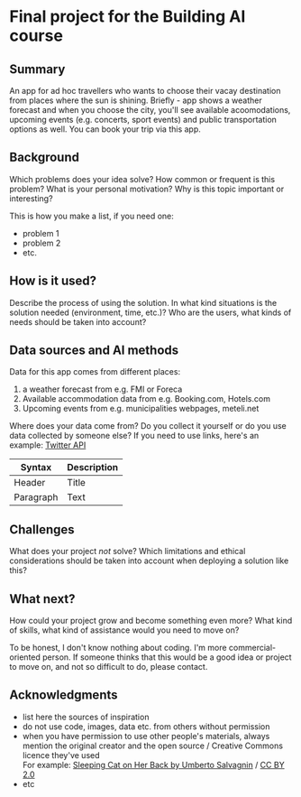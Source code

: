 
# Final project for the Building AI course




## Summary

An app for ad hoc travellers who wants to choose their vacay destination from places where the sun is shining. Briefly - app shows a weather forecast and when you choose the city, you'll see available acoomodations, upcoming events (e.g. concerts, sport events) and public transportation options as well. You can book your trip via this app. 




## Background

Which problems does your idea solve? How common or frequent is this problem? What is your personal motivation? Why is this topic important or interesting?

This is how you make a list, if you need one:
* problem 1
* problem 2
* etc.




## How is it used?

Describe the process of using the solution. In what kind situations is the solution needed (environment, time, etc.)? Who are the users, what kinds of needs should be taken into account?




## Data sources and AI methods

Data for this app comes from different places: 

1. a weather forecast from e.g. FMI or Foreca
2. Available accommodation data from e.g. Booking.com, Hotels.com
3. Upcoming events from e.g. municipalities webpages, meteli.net


Where does your data come from? Do you collect it yourself or do you use data collected by someone else?
If you need to use links, here's an example:
[Twitter API](https://developer.twitter.com/en/docs)

| Syntax      | Description |
| ----------- | ----------- |
| Header      | Title       |
| Paragraph   | Text        |




## Challenges

What does your project _not_ solve? Which limitations and ethical considerations should be taken into account when deploying a solution like this?




## What next?

How could your project grow and become something even more? What kind of skills, what kind of assistance would you  need to move on? 

To be honest, I don't know nothing about coding. I'm more commercial-oriented person. If someone thinks that this would be a good idea or project to move on, and not so difficult to do, please contact. 




## Acknowledgments

* list here the sources of inspiration 
* do not use code, images, data etc. from others without permission
* when you have permission to use other people's materials, always mention the original creator and the open source / Creative Commons licence they've used
  <br>For example: [Sleeping Cat on Her Back by Umberto Salvagnin](https://commons.wikimedia.org/wiki/File:Sleeping_cat_on_her_back.jpg#filelinks) / [CC BY 2.0](https://creativecommons.org/licenses/by/2.0)
* etc
